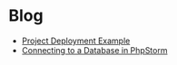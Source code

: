 # Blog

- [Project Deployment Example](/blog/posts/1)
- [Connecting to a Database in PhpStorm](/blog/posts/2)

